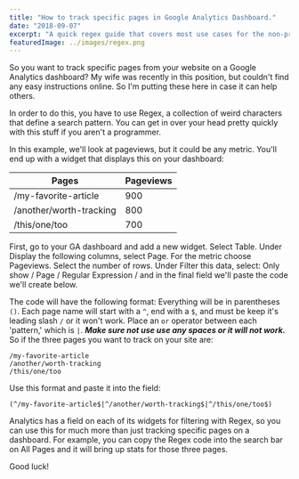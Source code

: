 ```yaml
---
title: "How to track specific pages in Google Analytics Dashboard."
date: "2018-09-07"
excerpt: "A quick regex guide that covers most use cases for the non-programmer"
featuredImage: ../images/regex.png
---
```


So you want to track specific pages from your website on a Google Analytics dashboard? My wife was recently in this position, but couldn't find any easy instructions online. So I'm putting these here in case it can help others.

In order to do this, you have to use Regex, a collection of weird characters that define a search pattern. You can get in over your head pretty quickly with this stuff if you aren't a programmer.

In this example, we'll look at pageviews, but it could be any metric. You'll end up with a widget that displays this on your dashboard:

| Pages | Pageviews |
|-------|-----------|
|/my-favorite-article|900|
|/another/worth-tracking|800|
|/this/one/too|700|

First, go to your GA dashboard and add a new widget. Select Table. Under Display the following columns, select Page. For the metric choose Pageviews. Select the number of rows. Under Filter this data, select: Only show / Page / Regular Expression / and in the final field we'll paste the code we'll create below. 

The code will have the following format: Everything will be in parentheses ```()```. Each page name will start with a ```^```, end with a ```$```, and must be keep it's leading slash ```/``` or it won't work. Place an ```or``` operator between each 'pattern,' which is ```|```. ***Make sure not use use any spaces or it will not work.*** So if the three pages you want to track on your site are:

```
/my-favorite-article 
/another/worth-tracking
/this/one/too
```

Use this format and paste it into the field: 

```regex
(^/my-favorite-article$|^/another/worth-tracking$|^/this/one/too$)
```

Analytics has a field on each of its widgets for filtering with Regex, so you can use this for much more than just tracking specific pages on a dashboard. For example, you can copy the Regex code into the search bar on All Pages and it will bring up stats for those three pages. 

Good luck! 